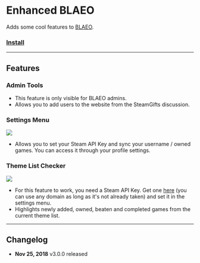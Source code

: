 # Enhanced BLAEO

Adds some cool features to [BLAEO](https://backlog-deepness.rhcloud.com/).

### [Install](https://raw.githubusercontent.com/gsrafael01/monkey-scripts/3.0.0/scripts/enhanced-blaeo/enhanced-blaeo.user.js)

---

## Features

### Admin Tools

* This feature is only visible for BLAEO admins.
* Allows you to add users to the website from the SteamGifts discussion.

### Settings Menu

![](http://i.imgur.com/YM82G29.png)

* Allows you to set your Steam API Key and sync your username / owned games. You can access it through your profile settings.

### Theme List Checker

![](http://i.imgur.com/Hhrm64W.png)

* For this feature to work, you need a Steam API Key. Get one [here](https://steamcommunity.com/dev/apikey) (you can use any domain as long as it's not already taken) and set it in the settings menu.
* Highlights newly added, owned, beaten and completed games from the current theme list.

---

## Changelog

* **Nov 25, 2018** v3.0.0 released